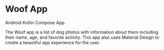 Woof App
==================================

Android Kotlin Compose App

The Woof app is a list of dog photos with information about them including their name,
age, and favorite activity. This app also uses Material Design to create a beautiful app
experience for the user.


